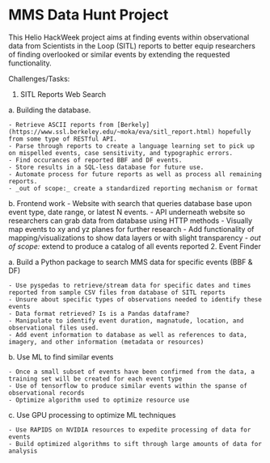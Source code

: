 # MMS Data Hunt Project

This Helio HackWeek project aims at finding events within observational data from Scientists in the Loop (SITL) reports to better equip researchers of finding overlooked or similar events by extending the requested functionality.

Challenges/Tasks:

1. SITL Reports Web Search

  a. Building the database.

    - Retrieve ASCII reports from [Berkely](https://www.ssl.berkeley.edu/~moka/eva/sitl_report.html) hopefully from some type of RESTful API.
    - Parse through reports to create a language learning set to pick up on mispelled events, case sensitivity, and typographic errors.
    - Find occurances of reported BBF and DF events.
    - Store results in a SQL-less database for future use.
    - Automate process for future reports as well as process all remaining reports.
    - _out of scope:_ create a standardized reporting mechanism or format

  b. Frontend work
    - Website with search that queries database base upon event type, date range, or latest N events.
    - API underneath website so researchers can grab data from database using HTTP methods
    - Visually map events to xy and yz planes for further research
    - Add functionality of mapping/visualizations to show data layers or with slight transparency
    - _out of scope:_ extend to produce a catalog of all events reported
2. Event Finder

  a. Build a Python package to search MMS data for specific events (BBF & DF)

    - Use pyspedas to retrieve/stream data for specific dates and times reported from sample CSV files from database of SITL reports
    - Unsure about specific types of observations needed to identify these events
    - Data format retrieved? Is is a Pandas dataframe?
    - Manipulate to identify event duration, magnatude, location, and observational files used.
    - Add event information to database as well as references to data, imagery, and other information (metadata or resources)

  b. Use ML to find similar events

    - Once a small subset of events have been confirmed from the data, a training set will be created for each event type
    - Use of tensorflow to produce similar events within the spanse of observational records
    - Optimize algorithm used to optimize resource use

  c. Use GPU processing to optimize ML techniques

    - Use RAPIDS on NVIDIA resources to expedite processing of data for events
    - Build optimized algorithms to sift through large amounts of data for analysis
